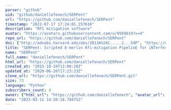 ```yaml
---
parser: "github"
uid: "github/daniellefenech/SERPent"
url: "https://github.com/daniellefenech/SERPent"
timestamp: "2022-07-17 17:24:01.257616"
description: "RFI mitigation software"
avatar: "https://avatars.githubusercontent.com/u/9569819?v=4"
repo_url: "https://github.com/daniellefenech/SERPent"
doi: ["http://adsabs.harvard.edu/abs/2013A%26C.....2...54P", "https://ui.adsabs.harvard.edu/abs/2013ascl.soft12001P/abstract"]
title: "SERPent: Scripted E-merlin Rfi-mitigation PipelinE for iNTerferometry"
name: "SERPent"
full_name: "daniellefenech/SERPent"
html_url: "https://github.com/daniellefenech/SERPent"
created_at: "2015-10-19T12:00:28Z"
updated_at: "2020-06-26T17:23:23Z"
clone_url: "https://github.com/daniellefenech/SERPent.git"
size: 73
language: "Python"
subscribers_count: 4
owner: {"html_url": "https://github.com/daniellefenech", "avatar_url": "https://avatars.githubusercontent.com/u/9569819?v=4", "login": "daniellefenech", "type": "User"}
date: "2023-03-11 14:20:18.784752"
---
```

